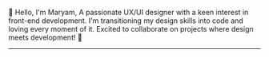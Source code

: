 👋 Hello, I'm Maryam, 
A passionate UX/UI designer with a keen interest in front-end development. 
I'm transitioning my design skills into code and loving every moment of it. 
Excited to collaborate on projects where design meets development! 🚀

---

<!---
maary020/maary020 is a ✨ special ✨ repository because its `README.md` (this file) appears on your GitHub profile.
You can click the Preview link to take a look at your changes.
--->
